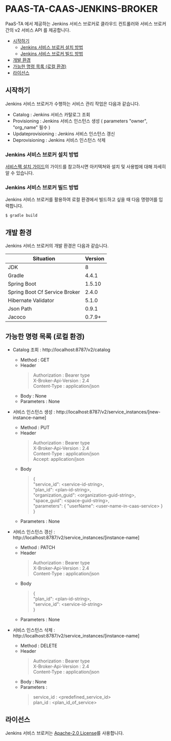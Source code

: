 # PAAS-TA-CAAS-JENKINS-BROKER

PaaS-TA 에서 제공하는 Jenkins 서비스 브로커로 클라우드 컨트롤러와 서비스 브로커간의 v2 서비스 API 를 제공합니다.

- [시작하기](#시작하기)
  - [Jenkins 서비스 브로커 설치 방법](#Jenkins-서비스-브로커-설치-방법)
  - [Jenkins 서비스 브로커 빌드 방법](#Jenkins-서비스-브로커-빌드-방법)
- [개발 환경](#개발-환경)
- [가능한 명령 목록 (로컬 환경)](#가능한-명령-목록-(로컬-환경))
- [라이선스](#라이선스)

## 시작하기

Jenkins 서비스 브로커가 수행하는 서비스 관리 작업은 다음과 같습니다.
- Catalog : Jenkins 서비스 카탈로그 조회
- Provisioning : Jenkins 서비스 인스턴스 생성 ( parameters "owner", "org_name" 필수 )
- Updateprovisioning : Jenkins 서비스 인스턴스 갱신
- Deprovisioning : Jenkins 서비스 인스턴스 삭제

### Jenkins 서비스 브로커 설치 방법

[서비스팩 설치 가이드](https://github.com/PaaS-TA/Guide-5.0-Ravioli/blob/master/service-guide/tools/PAAS-TA_CONTAINER_SERVICE_INSTALL_GUIDE_V2.0.md)의 가이드를 참고하시면 아키텍쳐와 설치 및 사용법에 대해 자세히 알 수 있습니다.

### Jenkins 서비스 브로커 빌드 방법

Jenkins 서비스 브로커를 활용하여 로컬 환경에서 빌드하고 싶을 때 다음 명령어를 입력합니다.
```
$ gradle build
```

## 개발 환경

Jenkins 서비스 브로커의 개발 환경은 다음과 같습니다.

| Situation                      | Version |
| ------------------------------ | ------- |
| JDK                            | 8       |
| Gradle                         | 4.4.1   |
| Spring Boot                    | 1.5.10  |
| Spring Boot Cf Service Broker  | 2.4.0   |
| Hibernate Validator            | 5.1.0   |
| Json Path                      | 0.9.1   |
| Jacoco                         | 0.7.9+  |

## 가능한 명령 목록 (로컬 환경)

- Catalog 조회 : http://localhost:8787/v2/catalog
  - Method : GET 
  - Header
    > Authorization : Bearer type \
      X-Broker-Api-Version : 2.4 \
      Content-Type : application/json
  - Body : None 
  - Parameters : None

- 서비스 인스턴스 생성 : http://localhost:8787/v2/service_instances/[new-instance-name]
  - Method : PUT 
  - Header
    > Authorization : Bearer type \
      X-Broker-Api-Version : 2.4 \
      Content-Type : application/json \
      Accept: application/json
  - Body
    > { \
        "service_id": \<service-id-string\>, \
        "plan_id": \<plan-id-string\>, \
        "organization_guid": \<organization-guid-string\>, \
        "space_guid": \<space-guid-string\>, \
        "parameters": { "userName": \<user-name-in-caas-service\> } \
      }
  - Parameters : None

- 서비스 인스턴스 갱신 : http://localhost:8787/v2/service_instances/[instance-name]
  - Method : PATCH 
  - Header
    > Authorization : Bearer type \
      X-Broker-Api-Version : 2.4 \
      Content-Type : application/json 
  - Body
    > { \
        "plan_id": \<plan-id-string\>, \
        "service_id": \<service-id-string\> \
      } 
  - Parameters : None

- 서비스 인스턴스 삭제 : http://localhost:8787/v2/service_instances/[instance-name]
  - Method : DELETE 
  - Header
    > Authorization : Bearer type \
      X-Broker-Api-Version : 2.4 \
      Content-Type : application/json 
  - Body : None
  - Parameters : 
    > service_id : \<predefined_service_id\> \
      plan_id : \<plan_id_of_service\>

## 라이선스
Jenkins 서비스 브로커는 [Apache-2.0 License](http://www.apache.org/licenses/LICENSE-2.0)를 사용합니다.
